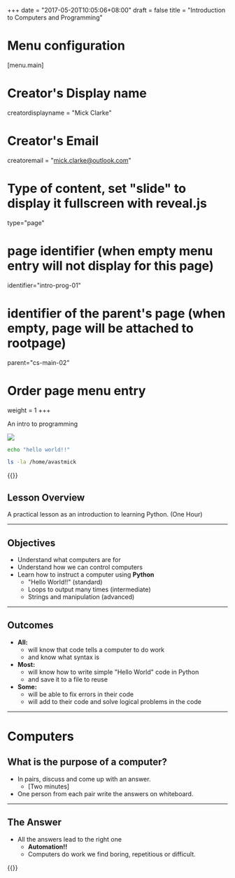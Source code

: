 +++
date = "2017-05-20T10:05:06+08:00"
draft = false
title = "Introduction to Computers and Programming"
# Menu configuration
[menu.main]
# Creator's Display name
creatordisplayname = "Mick Clarke"
# Creator's Email
creatoremail = "mick.clarke@outlook.com"


# Type of content, set "slide" to display it fullscreen with reveal.js
type="page"

# page identifier (when empty menu entry will not display for this page)
identifier="intro-prog-01" 
# identifier of the parent's page (when empty, page will be attached to rootpage)
parent="cs-main-02" 
# Order page menu entry
weight = 1
+++



An intro to programming

![](/teaching/images/lessons/intro-to-prog/IDLE-Editor.png?classes=border,shadow)

```bash
echo "hello world!!"

ls -la /home/avastmick
```

{{<revealjs theme="moon" progress="true" controls="true" progress="true" history="false">}}
## Lesson Overview

A practical lesson as an introduction to learning Python. (One Hour)

___

## Objectives

- Understand what computers are for
- Understand how we can control computers
- Learn how to instruct a computer using **Python**
    + "Hello World!!" (standard)
    + Loops to output many times (intermediate)
    + Strings and manipulation (advanced)
___

## Outcomes

- **All:** 
    + will know that code tells a computer to do work
    + and know what syntax is
- **Most:** 
    + will know how to write simple "Hello World" code in Python
    + and save it to a file to reuse
- **Some:** 
    + will be able to fix errors in their code
    + will add to their code and solve logical problems in the code

---

# Computers

## What is the purpose of a computer?

+ In pairs, discuss and come up with an answer. 
    + [Two minutes]
+ One person from each pair write the answers on whiteboard.

___

## The Answer

- All the answers lead to the right one
    + **Automation!!**
    + Computers do work we find boring, repetitious or difficult.

{{</revealjs>}}

